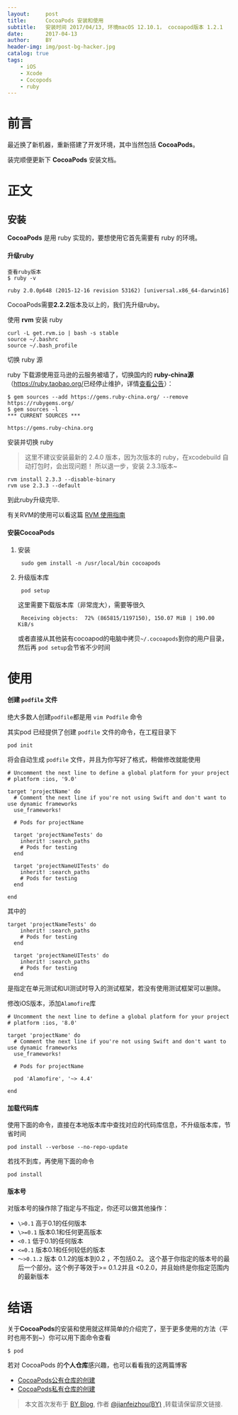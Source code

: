 ```yaml
---
layout:     post
title:      CocoaPods 安装和使用
subtitle:   安装时间 2017/04/13, 环境macOS 12.10.1， cocoapod版本 1.2.1
date:       2017-04-13
author:     BY
header-img: img/post-bg-hacker.jpg
catalog: true
tags:
    - iOS
    - Xcode
    - Cocopods
    - ruby
---
```


# 前言

最近换了新机器，重新搭建了开发环境，其中当然包括 **CocoaPods**。

装完顺便更新下 **CocoaPods** 安装文档。


# 正文


## 安装

**CocoaPods** 是用 ruby 实现的，要想使用它首先需要有 ruby 的环境。

#### 升级ruby

	查看ruby版本 
	$ ruby -v
	
	ruby 2.0.0p648 (2015-12-16 revision 53162) [universal.x86_64-darwin16]

CocoaPods需要**2.2.2**版本及以上的，我们先升级ruby。

使用 **rvm** 安装 ruby
	
	curl -L get.rvm.io | bash -s stable 
	source ~/.bashrc
	source ~/.bash_profile

切换 ruby 源

ruby 下载源使用亚马逊的云服务被墙了，切换国内的 **ruby-china源** （<https://ruby.taobao.org/>已经停止维护，详情[查看公告](https://ruby.taobao.org/)）：

	$ gem sources --add https://gems.ruby-china.org/ --remove https://rubygems.org/
	$ gem sources -l
	*** CURRENT SOURCES ***
	
	https://gems.ruby-china.org
	
安装并切换 ruby

> 这里不建议安装最新的 2.4.0 版本，因为次版本的 ruby，在xcodebuild 自动打包时，会出现问题！ 所以退一步，安装 2.3.3版本~

	rvm install 2.3.3 --disable-binary
	rvm use 2.3.3 --default
	
到此ruby升级完毕.

有关RVM的使用可以看这篇 [RVM 使用指南](http://jianfeizhou.github.io/2017/04/28/RVM-使用指南/)

#### 安装CocoaPods

1. 安装
	
		sudo gem install -n /usr/local/bin cocoapods
2. 升级版本库

		pod setup
		
	这里需要下载版本库（非常庞大），需要等很久
	
		Receiving objects:  72% (865815/1197150), 150.07 MiB | 190.00 KiB/s
	
	或者直接从其他装有cocoapod的电脑中拷贝`~/.cocoapods`到你的用户目录，然后再 `pod setup`会节省不少时间
	
# 使用

#### 创建 `podfile` 文件

绝大多数人创建`podfile`都是用 `vim Podfile` 命令

其实pod 已经提供了创建 `podfile` 文件的命令，在工程目录下

	pod init
	
将会自动生成 `podfile` 文件，并且为你写好了格式，稍做修改就能使用

```
# Uncomment the next line to define a global platform for your project
# platform :ios, '9.0'

target 'projectName' do
  # Comment the next line if you're not using Swift and don't want to use dynamic frameworks
  use_frameworks!

  # Pods for projectName

  target 'projectNameTests' do
    inherit! :search_paths
    # Pods for testing
  end

  target 'projectNameUITests' do
    inherit! :search_paths
    # Pods for testing
  end

end
```

其中的

```
target 'projectNameTests' do
    inherit! :search_paths
    # Pods for testing
  end

  target 'projectNameUITests' do
    inherit! :search_paths
    # Pods for testing
  end
```

是指定在单元测试和UI测试时导入的测试框架，若没有使用测试框架可以删除。

修改iOS版本，添加`Alamofire`库

```
# Uncomment the next line to define a global platform for your project
# platform :ios, '8.0'

target 'projectName' do
  # Comment the next line if you're not using Swift and don't want to use dynamic frameworks
  use_frameworks!

  # Pods for projectName
  
  pod 'Alamofire', '~> 4.4'

end
```

#### 加载代码库

使用下面的命令，直接在本地版本库中查找对应的代码库信息，不升级版本库，节省时间

	pod install --verbose --no-repo-update

若找不到库，再使用下面的命令

	pod install

#### 版本号

对版本号的操作除了指定与不指定，你还可以做其他操作：

-  `\>0.1`  高于0.1的任何版本
- `\>=0.1`  版本0.1和任何更高版本
- `<0.1`  低于0.1的任何版本
- `<=0.1`  版本0.1和任何较低的版本
- `〜>0.1.2`  版本 0.1.2的版本到0.2 ，不包括0.2。
这个基于你指定的版本号的最后一个部分。这个例子等效于>= 0.1.2并且 <0.2.0，并且始终是你指定范围内的最新版本

# 结语

关于**CocoaPods**的安装和使用就这样简单的介绍完了，至于更多使用的方法（平时也用不到~）你可以用下面命令查看
	
	$ pod
	
若对 CocoaPods 的**个人仓库**感兴趣，也可以看看我的这两篇博客

- [CocoaPods公有仓库的创建](http://jianfeizhou.top/2017/03/08/CocoaPods%E5%85%AC%E6%9C%89%E4%BB%93%E5%BA%93%E7%9A%84%E5%88%9B%E5%BB%BA/)
- [CocoaPods私有仓库的创建](http://jianfeizhou.top/2017/03/10/CocoaPods%E7%A7%81%E6%9C%89%E4%BB%93%E5%BA%93%E7%9A%84%E5%88%9B%E5%BB%BA/)
 
 > 本文首次发布于 [BY Blog](http://jianfeizhou.github.io), 作者 [@jianfeizhou(BY)](http://github.com/jianfeizhou) ,转载请保留原文链接.
